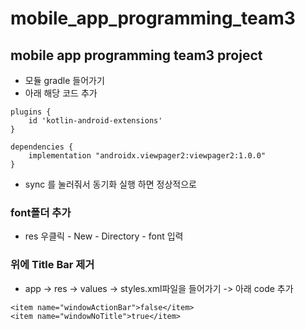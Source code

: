 # mobile_app_programming_team3
## mobile app programming team3 project
- 모듈 gradle 들어가기
- 아래 해당 코드 추가
```
plugins {
    id 'kotlin-android-extensions'
}
```


```
dependencies {
	implementation "androidx.viewpager2:viewpager2:1.0.0"
}
```
- sync 를 눌러줘서 동기화 실행 하면 정상적으로 

### font폴더 추가
- res 우클릭 - New - Directory - font 입력

### 위에 Title Bar 제거
- app -> res -> values -> styles.xml파일을 들어가기 -> 아래 code 추가
```
<item name="windowActionBar">false</item>
<item name="windowNoTitle">true</item>
```
